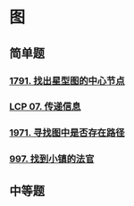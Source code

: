 # 图

## 简单题

### [1791. 找出星型图的中心节点](https://leetcode.cn/problems/find-center-of-star-graph/)



### [LCP 07. 传递信息](https://leetcode.cn/problems/chuan-di-xin-xi/)



### [1971. 寻找图中是否存在路径](https://leetcode.cn/problems/find-if-path-exists-in-graph/)



### [997. 找到小镇的法官](https://leetcode.cn/problems/find-the-town-judge/)



## 中等题

